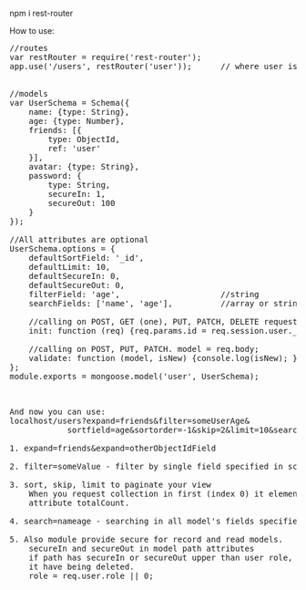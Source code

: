 npm i rest-router

How to use:
<pre>
//routes
var restRouter = require('rest-router');
app.use('/users', restRouter('user'));      // where user is name of mongoose Model


//models
var UserSchema = Schema({
    name: {type: String},
    age: {type: Number},
    friends: [{
        type: ObjectId,
        ref: 'user'
    }],
    avatar: {type: String},
    password: {
        type: String,
        secureIn: 1,
        secureOut: 100
    }
});

//All attributes are optional
UserSchema.options = {
    defaultSortField: '_id',
    defaultLimit: 10,
    defaultSecureIn: 0,
    defaultSecureOut: 0,
    filterField: 'age',                     //string
    searchFields: ['name', 'age'],          //array or string

    //calling on POST, GET (one), PUT, PATCH, DELETE request methods.
    init: function (req) {req.params.id = req.session.user._id; },

    //calling on POST, PUT, PATCH. model = req.body;
    validate: function (model, isNew) {console.log(isNew); }
};
module.exports = mongoose.model('user', UserSchema);


</pre>

<pre>
And now you can use:
localhost/users?expand=friends&filter=someUserAge&
            sortfield=age&sortorder=-1&skip=2&limit=10&search=nameAge

1. expand=friends&expand=otherObjectIdField

2. filter=someValue - filter by single field specified in schema options

3. sort, skip, limit to paginate your view
    When you request collection in first (index 0) it element will be
    attribute totalCount.

4. search=nameage - searching in all model's fields specified in options

5. Also module provide secure for record and read models.
    secureIn and secureOut in model path attributes
    if path has secureIn or secureOut upper than user role,
    it have being deleted.
    role = req.user.role || 0;
</pre>
